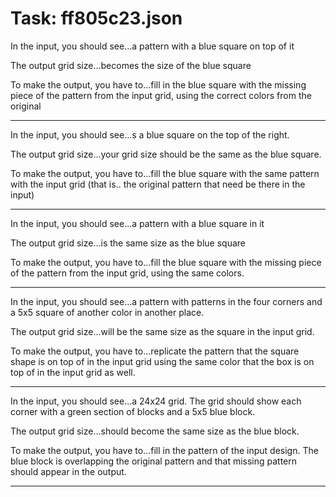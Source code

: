 # Task: ff805c23.json

In the input, you should see...a pattern with a blue square on top of it

The output grid size...becomes the size of the blue square

To make the output, you have to...fill in the blue square with the missing piece of the pattern from the input grid, using the correct colors from the original

---

In the input, you should see...s  a blue square on the top of the right.

The output grid size...your grid size should be the same as the blue square.

To make the output, you have to...fill  the blue square with the same pattern  with the input grid (that is.. the original pattern that need be there in the input)

---

In the input, you should see...a pattern with a blue square in it

The output grid size...is the same size as the blue square

To make the output, you have to...fill the blue square with the missing piece of the pattern from the input grid, using the same colors.

---

In the input, you should see...a pattern with patterns in the four corners and a 5x5 square of another color in another place.

The output grid size...will be the same size as the square in the input grid.

To make the output, you have to...replicate the pattern that the square shape is on top of in the input grid using the same color that the box is on top of in the input grid as well.

---

In the input, you should see...a 24x24 grid. The grid should show each corner with a green section of blocks and a 5x5 blue block.

The output grid size...should become the same size as the blue block.

To make the output, you have to...fill in the pattern of the input design. The blue block is overlapping the original pattern and that missing pattern should appear in the output.

---

